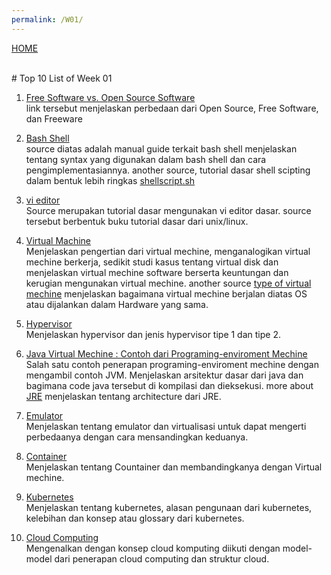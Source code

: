 ```yaml
---
permalink: /W01/
---
```

[HOME](../)

<br>
# Top 10 List of Week 01

1. [Free Software vs. Open Source Software](https://sis.binus.ac.id/2016/12/15/open-source-free-software-dan-freeware/)<br>
link tersebut menjelaskan perbedaan dari Open Source, Free Software, dan Freeware 

2. [Bash Shell](https://www.gnu.org/software/bash/manual/bash.html#What-is-Bash_003f)<br>
source diatas adalah manual guide terkait bash shell menjelaskan tentang syntax yang digunakan dalam bash shell dan cara pengimplementasiannya. another source, tutorial dasar shell scipting dalam bentuk lebih ringkas [shellscript.sh](https://www.shellscript.sh/index.html)

3. [vi editor](https://www.tutorialspoint.com/unix/unix-vi-editor.htm)<br>
Source merupakan tutorial dasar mengunakan vi editor dasar. source tersebut berbentuk buku tutorial dasar dari unix/linux.

4. [Virtual Machine](https://www.geeksforgeeks.org/virtual-machines-in-operating-system/)<br>
Menjelaskan pengertian dari virtual mechine, menganalogikan virtual mechine berkerja, sedikit studi kasus tentang virtual disk dan menjelaskan virtual mechine software berserta keuntungan dan kerugian mengunakan virtual mechine. another source [type of virtual mechine](https://www.geeksforgeeks.org/types-of-virtual-machines/) menjelaskan bagaimana virtual mechine berjalan diatas OS atau dijalankan dalam Hardware yang sama.

5. [Hypervisor](https://www.it-jurnal.com/apa-itu-hypervisor/)<br>
Menjelaskan hypervisor dan jenis hypervisor tipe 1 dan tipe 2.
   
6. [Java Virtual Mechine : Contoh dari Programing-enviroment Mechine](https://www.guru99.com/java-virtual-machine-jvm.html)<br>
Salah satu contoh penerapan programing-enviroment mechine dengan mengambil contoh JVM. Menjelaskan arsitektur dasar dari java dan bagimana code java tersebut di kompilasi dan dieksekusi. more about [JRE](https://www.infoworld.com/article/3304858/what-is-the-jre-introduction-to-the-java-runtime-environment.html) menjelaskan tentang architecture dari JRE.

7. [Emulator](https://www.computerworld.com/article/2551154/emulation-or-virtualization-.html)<br>
   Menjelaskan tentang emulator dan virtualisasi untuk dapat mengerti perbedaanya dengan cara mensandingkan keduanya.
  
8.  [Container](https://docs.microsoft.com/en-us/virtualization/windowscontainers/about/containers-vs-vm)<br>
    Menjelaskan tentang Countainer dan membandingkanya dengan Virtual mechine.

9.  [Kubernetes](https://medium.com/sannycloud/apa-itu-kubernetes-k8s-af4e68f7c358)<br>
    Menjelaskan tentang kubernetes, alasan pengunaan dari kubernetes, kelebihan dan konsep atau glossary dari kubernetes.

10. [Cloud Computing](https://idcloudhost.com/mengenal-apa-itu-cloud-computing-defenisi-fungsi-dan-cara-kerja/)<br>
    Mengenalkan dengan konsep cloud komputing diikuti dengan model-model dari penerapan cloud computing dan struktur cloud.
